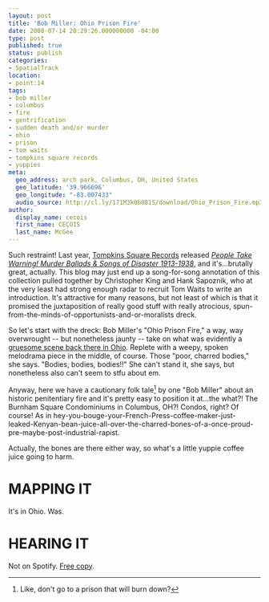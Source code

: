 ```yaml
---
layout: post
title: 'Bob Miller: Ohio Prison Fire'
date: 2008-07-14 20:29:26.000000000 -04:00
type: post
published: true
status: publish
categories:
- SpatialTrack
location:
- point:14
tags:
- bob miller
- columbus
- fire
- gentrification
- sudden death and/or murder
- ohio
- prison
- tom waits
- tompkins square records
- yuppies
meta:
  geo_address: arch park, Columbus, OH, United States
  geo_latitude: '39.966696'
  geo_longitude: "-83.007433"
  audio_source: http://cl.ly/171M3k0b081S/download/Ohio_Prison_Fire.mp3
author:
  display_name: cecois
  first_name: CEÇOIS
  last_name: McGee
---
```


Such restraint! Last year, <a href="http://www.tompkinssq.com/">Tompkins Square Records</a> released *[People Take Warning! Murder Ballads &amp; Songs of Disaster 1913-1938](http://www.amazon.com/People-Take-Warning-Disaster-1913-1938/dp/B000ULQV20)*, and it's...brutally great, actually. This blog may just end up a song-for-song annotation of this collection pulled together by Christopher King and Hank Sapoznik, who at the very least had strong enough radar to recruit Tom Waits to write an introduction. It's attractive for many reasons, but not least of which is that it promised the juxtaposition of really good stuff with really atrocious, spun-from-the-minds-of-opportunists-and-or-moralists dreck.

So let's start with the dreck: Bob Miller's "Ohio Prison Fire," a way, way overwrought -- but nonetheless jaunty -- take on what was evidently a [gruesome scene back there in Ohio](http://www.ohiohistorycentral.org/w/Ohio_Penitentiary_Fire). Replete with a weepy, spoken melodrama piece in the middle, of course. Those "poor, charred bodies," she says. "Bodies, bodies, bodies!!" She can't stand it, she says, but nonetheless also can't seem to stfu about em.

  Anyway, here we have a cautionary folk tale[^1] by one "Bob Miller" about an historic penitentiary fire and it's pretty easy to position it at...the what?! The <span data-target="rando" data-id="-83.0082,39.96743" class="trigger">Burnham Square Condominiums</span> in Columbus, OH?! Condos, right? Of course! As in hey-you-bouge-your-French-Press-coffee-maker-just-leaked-Kenyan-bean-juice-all-over-the-charred-bones-of-a-once-proud-pre-maybe-post-industrial-rapist.

Actually, the bones are there either way, so what's a little yuppie coffee juice going to harm.

[^1]: Like, don't go to a prison that will burn down?

# MAPPING IT
It's in <span data-target="milleria" data-id="p.14" class="trigger">Ohio</span>. Was.

# HEARING IT
Not on Spotify. <a href="http://cl.ly/171M3k0b081S/download/Ohio_Prison_Fire.mp3">Free copy</a>.